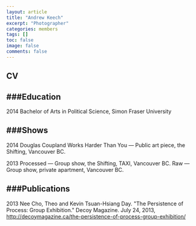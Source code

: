```yaml
---
layout: article
title: "Andrew Keech"
excerpt: "Photographer"
categories: members
tags: []
toc: false
image: false
comments: false
---
```


## CV

###Education
----------------------
2014
Bachelor of Arts in Political Science, Simon Fraser University

###Shows
----------------------
2014
Douglas Coupland Works Harder Than You — Public art piece, the Shifting, Vancouver BC.

2013
Processed — Group show, the Shifting, TAXI, Vancouver BC.
Raw — Group show, private apartment, Vancouver BC.

###Publications
----------------------
2013
Nee Cho, Theo and Kevin Tsuan-Hsiang Day. "The Persistence of Process: Group Exhibition." Decoy Magazine. July 24, 2013, http://decoymagazine.ca/the-persistence-of-process-group-exhibition/

